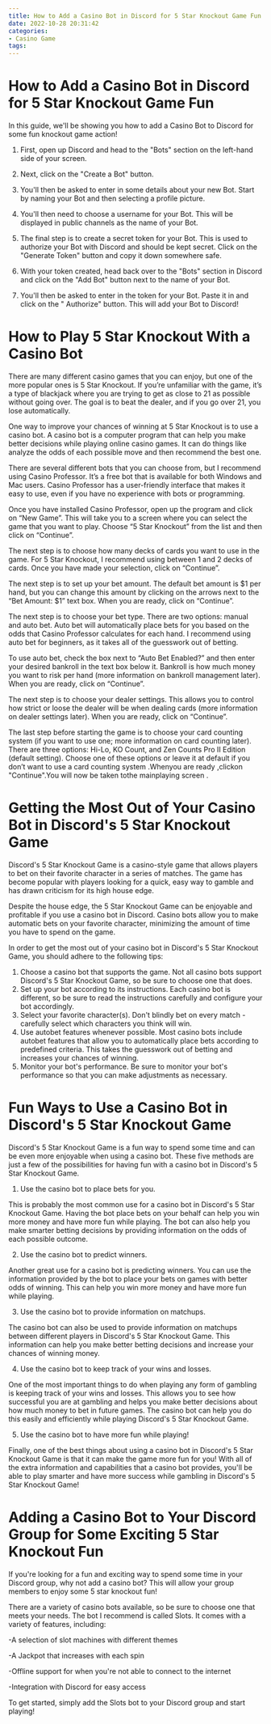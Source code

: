 ```yaml
---
title: How to Add a Casino Bot in Discord for 5 Star Knockout Game Fun 
date: 2022-10-28 20:31:42
categories:
- Casino Game
tags:
---
```



#  How to Add a Casino Bot in Discord for 5 Star Knockout Game Fun 

In this guide, we'll be showing you how to add a Casino Bot to Discord for some fun knockout game action!

1. First, open up Discord and head to the "Bots" section on the left-hand side of your screen.

2. Next, click on the "Create a Bot" button.

3. You'll then be asked to enter in some details about your new Bot. Start by naming your Bot and then selecting a profile picture.

4. You'll then need to choose a username for your Bot. This will be displayed in public channels as the name of your Bot.

5. The final step is to create a secret token for your Bot. This is used to authorize your Bot with Discord and should be kept secret. Click on the "Generate Token" button and copy it down somewhere safe.

6. With your token created, head back over to the "Bots" section in Discord and click on the "Add Bot" button next to the name of your Bot.

7. You'll then be asked to enter in the token for your Bot. Paste it in and click on the " Authorize" button.
This will add your Bot to Discord!

#  How to Play 5 Star Knockout With a Casino Bot 

There are many different casino games that you can enjoy, but one of the more popular ones is 5 Star Knockout. If you’re unfamiliar with the game, it’s a type of blackjack where you are trying to get as close to 21 as possible without going over. The goal is to beat the dealer, and if you go over 21, you lose automatically. 

One way to improve your chances of winning at 5 Star Knockout is to use a casino bot. A casino bot is a computer program that can help you make better decisions while playing online casino games. It can do things like analyze the odds of each possible move and then recommend the best one. 

There are several different bots that you can choose from, but I recommend using Casino Professor. It’s a free bot that is available for both Windows and Mac users. Casino Professor has a user-friendly interface that makes it easy to use, even if you have no experience with bots or programming. 

Once you have installed Casino Professor, open up the program and click on “New Game”. This will take you to a screen where you can select the game that you want to play. Choose “5 Star Knockout” from the list and then click on “Continue”. 

The next step is to choose how many decks of cards you want to use in the game. For 5 Star Knockout, I recommend using between 1 and 2 decks of cards. Once you have made your selection, click on “Continue”. 

The next step is to set up your bet amount. The default bet amount is $1 per hand, but you can change this amount by clicking on the arrows next to the “Bet Amount: $1” text box. When you are ready, click on “Continue”. 

The next step is to choose your bet type. There are two options: manual and auto bet. Auto bet will automatically place bets for you based on the odds that Casino Professor calculates for each hand. I recommend using auto bet for beginners, as it takes all of the guesswork out of betting. 

To use auto bet, check the box next to “Auto Bet Enabled?” and then enter your desired bankroll in the text box below it. Bankroll is how much money you want to risk per hand (more information on bankroll management later). When you are ready, click on “Continue”. 

The next step is to choose your dealer settings. This allows you to control how strict or loose the dealer will be when dealing cards (more information on dealer settings later). When you are ready, click on “Continue”. 

The last step before starting the game is to choose your card counting system (if you want to use one; more information on card counting later). There are three options: Hi-Lo, KO Count, and Zen Counts Pro II Edition (default setting). Choose one of these options or leave it at default if you don’t want to use a card counting system .Whenyou are ready ,clickon "Continue".You will now be taken tothe mainplaying screen .























#  Getting the Most Out of Your Casino Bot in Discord's 5 Star Knockout Game 

Discord's 5 Star Knockout Game is a casino-style game that allows players to bet on their favorite character in a series of matches. The game has become popular with players looking for a quick, easy way to gamble and has drawn criticism for its high house edge.

Despite the house edge, the 5 Star Knockout Game can be enjoyable and profitable if you use a casino bot in Discord. Casino bots allow you to make automatic bets on your favorite character, minimizing the amount of time you have to spend on the game.

In order to get the most out of your casino bot in Discord's 5 Star Knockout Game, you should adhere to the following tips: 

1) Choose a casino bot that supports the game. Not all casino bots support Discord's 5 Star Knockout Game, so be sure to choose one that does. 
2) Set up your bot according to its instructions. Each casino bot is different, so be sure to read the instructions carefully and configure your bot accordingly. 
3) Select your favorite character(s). Don't blindly bet on every match - carefully select which characters you think will win. 
4) Use autobet features whenever possible. Most casino bots include autobet features that allow you to automatically place bets according to predefined criteria. This takes the guesswork out of betting and increases your chances of winning. 
5) Monitor your bot's performance. Be sure to monitor your bot's performance so that you can make adjustments as necessary.

#  Fun Ways to Use a Casino Bot in Discord's 5 Star Knockout Game 

Discord's 5 Star Knockout Game is a fun way to spend some time and can be even more enjoyable when using a casino bot. These five methods are just a few of the possibilities for having fun with a casino bot in Discord's 5 Star Knockout Game.

1. Use the casino bot to place bets for you.

This is probably the most common use for a casino bot in Discord's 5 Star Knockout Game. Having the bot place bets on your behalf can help you win more money and have more fun while playing. The bot can also help you make smarter betting decisions by providing information on the odds of each possible outcome.

2. Use the casino bot to predict winners.

Another great use for a casino bot is predicting winners. You can use the information provided by the bot to place your bets on games with better odds of winning. This can help you win more money and have more fun while playing.

3. Use the casino bot to provide information on matchups.

The casino bot can also be used to provide information on matchups between different players in Discord's 5 Star Knockout Game. This information can help you make better betting decisions and increase your chances of winning money.

4. Use the casino bot to keep track of your wins and losses.

One of the most important things to do when playing any form of gambling is keeping track of your wins and losses. This allows you to see how successful you are at gambling and helps you make better decisions about how much money to bet in future games. The casino bot can help you do this easily and efficiently while playing Discord's 5 Star Knockout Game.

5. Use the casino bot to have more fun while playing!

Finally, one of the best things about using a casino bot in Discord's 5 Star Knockout Game is that it can make the game more fun for you! With all of the extra information and capabilities that a casino bot provides, you'll be able to play smarter and have more success while gambling in Discord's 5 Star Knockout Game!

#  Adding a Casino Bot to Your Discord Group for Some Exciting 5 Star Knockout Fun

If you're looking for a fun and exciting way to spend some time in your Discord group, why not add a casino bot? This will allow your group members to enjoy some 5 star knockout fun!

There are a variety of casino bots available, so be sure to choose one that meets your needs. The bot I recommend is called Slots. It comes with a variety of features, including:

-A selection of slot machines with different themes

-A Jackpot that increases with each spin

-Offline support for when you're not able to connect to the internet

-Integration with Discord for easy access

To get started, simply add the Slots bot to your Discord group and start playing!